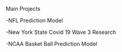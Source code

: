 Main Projects

-NFL Prediction Model

-New York State Covid 19 Wave 3 Research

-NCAA Basket Ball Prediction Model
